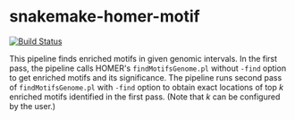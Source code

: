 # snakemake-homer-motif

[![Build Status](https://travis-ci.org/dohlee/snakemake-homer-motif.svg?branch=master)](https://travis-ci.org/dohlee/snakemake-homer-motif)

This pipeline finds enriched motifs in given genomic intervals.
In the first pass, the pipeline calls HOMER's `findMotifsGenome.pl` without `-find` option to get enriched motifs and its significance.
The pipeline runs second pass of `findMotifsGenome.pl` with `-find` option to obtain exact locations of top *k* enriched motifs identified in the first pass. (Note that *k* can be configured by the user.)

